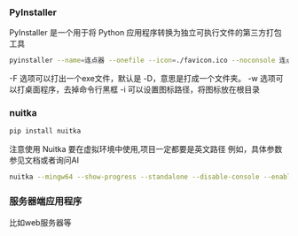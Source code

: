 ### PyInstaller
PyInstaller 是一个用于将 Python 应用程序转换为独立可执行文件的第三方打包工具
```bash
pyinstaller --name=连点器 --onefile --icon=./favicon.ico --noconsole 连点器.py
```
-F 选项可以打出一个exe文件，默认是 -D，意思是打成一个文件夹。
-w 选项可以打桌面程序，去掉命令行黑框
-i 可以设置图标路径，将图标放在根目录

### nuitka
```bash
pip install nuitka
```
注意使用 Nuitka 要在虚拟环境中使用,项目一定都要是英文路径
例如，具体参数参见文档或者询问AI
```bash
nuitka --mingw64 --show-progress --standalone --disable-console --enable-plugin=pyside6 --plugin-enable=numpy --onefile --remove-output camera.py 
```

### 服务器端应用程序
比如web服务器等